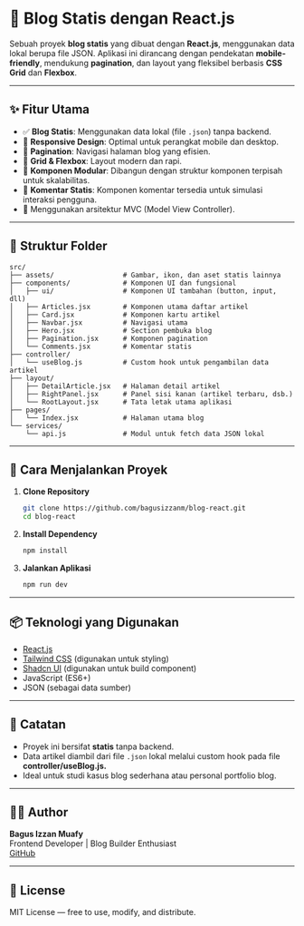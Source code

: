 <!--  -->
# 📘 Blog Statis dengan React.js

Sebuah proyek **blog statis** yang dibuat dengan **React.js**, menggunakan data lokal berupa file JSON. Aplikasi ini dirancang dengan pendekatan **mobile-friendly**, mendukung **pagination**, dan layout yang fleksibel berbasis **CSS Grid** dan **Flexbox**.

---

## ✨ Fitur Utama

- ✅ **Blog Statis**: Menggunakan data lokal (file `.json`) tanpa backend.
- 📱 **Responsive Design**: Optimal untuk perangkat mobile dan desktop.
- 📄 **Pagination**: Navigasi halaman blog yang efisien.
- 🎨 **Grid & Flexbox**: Layout modern dan rapi.
- 🧩 **Komponen Modular**: Dibangun dengan struktur komponen terpisah untuk skalabilitas.
- 💬 **Komentar Statis**: Komponen komentar tersedia untuk simulasi interaksi pengguna.
- 📙 Menggunakan arsitektur MVC (Model View Controller).

---

## 📁 Struktur Folder

```
src/
├── assets/                 # Gambar, ikon, dan aset statis lainnya
├── components/             # Komponen UI dan fungsional
│   ├── ui/                 # Komponen UI tambahan (button, input, dll)
│   ├── Articles.jsx        # Komponen utama daftar artikel
│   ├── Card.jsx            # Komponen kartu artikel
│   ├── Navbar.jsx          # Navigasi utama
│   ├── Hero.jsx            # Section pembuka blog
│   ├── Pagination.jsx      # Komponen pagination
│   └── Comments.jsx        # Komentar statis
├── controller/
│   └── useBlog.js          # Custom hook untuk pengambilan data artikel
├── layout/
│   ├── DetailArticle.jsx   # Halaman detail artikel
│   ├── RightPanel.jsx      # Panel sisi kanan (artikel terbaru, dsb.)
│   └── RootLayout.jsx      # Tata letak utama aplikasi
├── pages/
│   └── Index.jsx           # Halaman utama blog
└── services/
    └── api.js              # Modul untuk fetch data JSON lokal
```

---

## 🚀 Cara Menjalankan Proyek

1. **Clone Repository**
   ```bash
   git clone https://github.com/bagusizzanm/blog-react.git
   cd blog-react
   ```

2. **Install Dependency**
   ```bash
   npm install
   ```

3. **Jalankan Aplikasi**
   ```bash
   npm run dev
   ```

---

## 📦 Teknologi yang Digunakan

- [React.js](https://reactjs.org/)
- [Tailwind CSS](https://tailwindcss.com/) (digunakan untuk styling)
- [Shadcn UI](https://ui.shadcn.com/docs/installation) (digunakan untuk build component)
- JavaScript (ES6+)
- JSON (sebagai data sumber)

---

## 📌 Catatan

- Proyek ini bersifat **statis** tanpa backend.
- Data artikel diambil dari file `.json` lokal melalui custom hook pada file **controller/useBlog.js.**
- Ideal untuk studi kasus blog sederhana atau personal portfolio blog.

---

## 🧑‍💻 Author

**Bagus Izzan Muafy**  
Frontend Developer | Blog Builder Enthusiast  
[GitHub](https://github.com/bagusizzanm)

---

## 📄 License

MIT License — free to use, modify, and distribute.